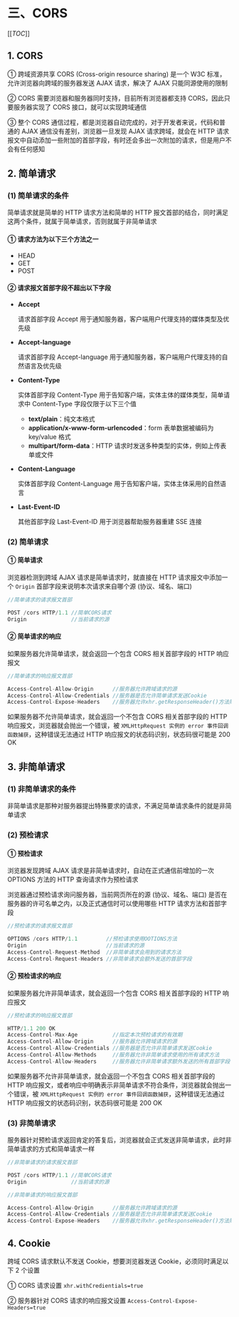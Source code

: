 # 三、CORS

[[_TOC_]]

## 1. CORS

① 跨域资源共享 CORS (Cross-origin resource sharing) 是一个 W3C 标准，允许浏览器向跨域的服务器发送 AJAX 请求，解决了 AJAX 只能同源使用的限制

② CORS 需要浏览器和服务器同时支持，目前所有浏览器都支持 CORS，因此只要服务器实现了 CORS 接口，就可以实现跨域通信

③ 整个 CORS 通信过程，都是浏览器自动完成的，对于开发者来说，代码和普通的 AJAX 通信没有差别，浏览器一旦发现 AJAX 请求跨域，就会在 HTTP 请求报文中自动添加一些附加的首部字段，有时还会多出一次附加的请求，但是用户不会有任何感知

## 2. 简单请求

### (1) 简单请求的条件

简单请求就是简单的 HTTP 请求方法和简单的 HTTP 报文首部的结合，同时满足这两个条件，就属于简单请求，否则就属于非简单请求

#### ① 请求方法为以下三个方法之一

* HEAD
* GET
* POST

#### ② 请求报文首部字段不超出以下字段

* **Accept**
  
  请求首部字段 Accept 用于通知服务器，客户端用户代理支持的媒体类型及优先级

* **Accept-language**
  
  请求首部字段 Accept-language 用于通知服务器，客户端用户代理支持的自然语言及优先级

* **Content-Type**
  
  实体首部字段 Content-Type 用于告知客户端，实体主体的媒体类型，简单请求中 Content-Type 字段仅限于以下三个值
  * **text/plain**：纯文本格式
  * **application/x-www-form-urlencoded**：form 表单数据被编码为 key/value 格式
  * **multipart/form-data**：HTTP 请求时发送多种类型的实体，例如上传表单或文件

* **Content-Language**
  
  实体首部字段 Content-Language 用于告知客户端，实体主体采用的自然语言

* **Last-Event-ID**
  
  其他首部字段 Last-Event-ID 用于浏览器帮助服务器重建 SSE 连接

### (2) 简单请求

#### ① 简单请求

浏览器检测到跨域 AJAX 请求是简单请求时，就直接在 HTTP 请求报文中添加一个 `Origin` 首部字段来说明本次请求来自哪个源 (协议、域名、端口)

```javascript
//简单请求的请求报文首部

POST /cors HTTP/1.1 //简单CORS请求
Origin              //当前请求的源
```

#### ② 简单请求的响应

如果服务器允许简单请求，就会返回一个包含 CORS 相关首部字段的 HTTP 响应报文
  
```javascript
//简单请求的响应报文首部

Access-Control-Allow-Origin      //服务器允许跨域请求的源
Access-Control-Allow-Credentials //服务器是否允许简单请求发送Cookie
Access-Control-Expose-Headers    //服务器允许xhr.getResponseHeader()方法除6个基本字段外可以拿到的其他字段
```

如果服务器不允许简单请求，就会返回一个不包含 CORS 相关首部字段的 HTTP 响应报文，浏览器就会抛出一个错误，被 `XMLHttpRequest 实例的 error 事件回调函数捕获`，这种错误无法通过 HTTP 响应报文的状态码识别，状态码很可能是 200 OK

## 3. 非简单请求

### (1) 非简单请求的条件

非简单请求是那种对服务器提出特殊要求的请求，不满足简单请求条件的就是非简单请求

### (2) 预检请求

#### ① 预检请求

浏览器发现跨域 AJAX 请求是非简单请求时，自动在正式通信前增加的一次 OPTIONS 方法的 HTTP 查询请求作为预检请求

浏览器通过预检请求询问服务器，当前网页所在的源 (协议、域名、端口) 是否在服务器的许可名单之内，以及正式通信时可以使用哪些 HTTP 请求方法和首部字段

```javascript
//预检请求的请求报文首部

OPTIONS /cors HTTP/1.1         //预检请求使用OOTIONS方法
Origin                         //当前请求的源
Access-Control-Request-Method  //非简单请求会用到的请求方法
Access-Control-Request-Headers //非简单请求会额外发送的首部字段
```

#### ② 预检请求的响应

如果服务器允许非简单请求，就会返回一个包含 CORS 相关首部字段的 HTTP 响应报文
  
```javascript
//预检请求的响应报文首部

HTTP/1.1 200 OK
Access-Control-Max-Age           //指定本次预检请求的有效期
Access-Control-Allow-Origin      //服务器允许跨域请求的源
Access-Control-Allow-Credentials //服务器是否允许非简单请求发送Cookie
Access-Control-Allow-Methods     //服务器允许非简单请求使用的所有请求方法
Access-Control-Allow-Headers     //服务器允许非简单请求额外发送的所有首部字段
```

如果服务器不允许非简单请求，就会返回一个不包含 CORS 相关首部字段的 HTTP 响应报文，或者响应中明确表示非简单请求不符合条件，浏览器就会抛出一个错误，被 `XMLHttpRequest 实例的 error 事件回调函数捕获`，这种错误无法通过 HTTP 响应报文的状态码识别，状态码很可能是 200 OK

### (3) 非简单请求

服务器针对预检请求返回肯定的答复后，浏览器就会正式发送非简单请求，此时非简单请求的方式和简单请求一样

```javascript
//非简单请求的请求报文首部

POST /cors HTTP/1.1 //简单CORS请求
Origin              //当前请求的源
```

```javascript
//非简单请求的响应报文首部

Access-Control-Allow-Origin      //服务器允许跨域请求的源
Access-Control-Allow-Credentials //服务器是否允许非简单请求发送Cookie
Access-Control-Expose-Headers    //服务器允许xhr.getResponseHeader()方法除6个基本字段外可以拿到的其他字段
```

## 4. Cookie

跨域 CORS 请求默认不发送 Cookie，想要浏览器发送 Cookie，必须同时满足以下 2 个设置

① CORS 请求设置 `xhr.withCredientials=true`

② 服务器针对 CORS 请求的响应报文设置 `Access-Control-Expose-Headers=true`
